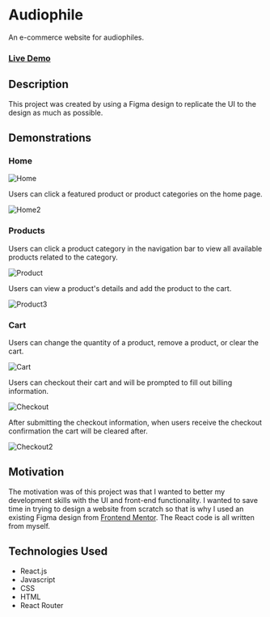 # Audiophile
An e-commerce website for audiophiles.

### [Live Demo](https://audiophile-tn.netlify.app/)

## Description
This project was created by using a Figma design to replicate the UI to the design as much as possible.

## Demonstrations

### Home

![Home](https://user-images.githubusercontent.com/42354863/194166012-892a2cde-d7a2-42c7-a43d-c72cd11141cd.gif)

Users can click a featured product or product categories on the home page.

![Home2](https://user-images.githubusercontent.com/42354863/194166324-0815f100-8430-485d-a513-dcf00271a826.gif)

### Products
Users can click a product category in the navigation bar to view all available products related to the category.

![Product](https://user-images.githubusercontent.com/42354863/194166871-45947523-476b-45b2-9c38-5e6bd9235fbf.gif)

Users can view a product's details and add the product to the cart.

![Product3](https://user-images.githubusercontent.com/42354863/194169874-feaa081a-8b0f-4b43-9b18-0f9fa408451a.gif)

### Cart

Users can change the quantity of a product, remove a product, or clear the cart.

![Cart](https://user-images.githubusercontent.com/42354863/194171215-0d7fbbd6-f548-4ba7-ae6d-40d69373d805.gif)

Users can checkout their cart and will be prompted to fill out billing information.

![Checkout](https://user-images.githubusercontent.com/42354863/194171938-4f885d49-2752-40bc-88de-c5b9f8626237.gif)

After submitting the checkout information, when users receive the checkout confirmation the cart will be cleared after.

![Checkout2](https://user-images.githubusercontent.com/42354863/194173297-7dc38ca3-5187-4562-84a4-890179b0ef4d.gif)

## Motivation
The motivation was of this project was that I wanted to better my development skills with the UI and front-end functionality. I wanted to save time in trying to design a website from scratch so that is why I used an existing Figma design from [Frontend Mentor](https://www.frontendmentor.io/challenges/audiophile-ecommerce-website-C8cuSd_wx). The React code is all written from myself.

## Technologies Used
* React.js
* Javascript
* CSS
* HTML
* React Router
